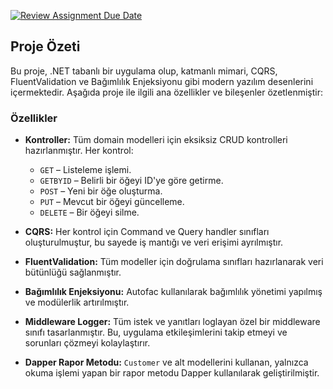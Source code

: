[![Review Assignment Due Date](https://classroom.github.com/assets/deadline-readme-button-22041afd0340ce965d47ae6ef1cefeee28c7c493a6346c4f15d667ab976d596c.svg)](https://classroom.github.com/a/NKa989in)

## Proje Özeti

Bu proje, .NET tabanlı bir uygulama olup, katmanlı mimari, CQRS, FluentValidation ve Bağımlılık Enjeksiyonu gibi modern yazılım desenlerini içermektedir. Aşağıda proje ile ilgili ana özellikler ve bileşenler özetlenmiştir:

### Özellikler

- **Kontroller:** Tüm domain modelleri için eksiksiz CRUD kontrolleri hazırlanmıştır. Her kontrol:
  - `GET` – Listeleme işlemi.
  - `GETBYID` – Belirli bir öğeyi ID'ye göre getirme.
  - `POST` – Yeni bir öğe oluşturma.
  - `PUT` – Mevcut bir öğeyi güncelleme.
  - `DELETE` – Bir öğeyi silme.

- **CQRS:** Her kontrol için Command ve Query handler sınıfları oluşturulmuştur, bu sayede iş mantığı ve veri erişimi ayrılmıştır.

- **FluentValidation:** Tüm modeller için doğrulama sınıfları hazırlanarak veri bütünlüğü sağlanmıştır.

- **Bağımlılık Enjeksiyonu:** Autofac kullanılarak bağımlılık yönetimi yapılmış ve modülerlik artırılmıştır.

- **Middleware Logger:** Tüm istek ve yanıtları loglayan özel bir middleware sınıfı tasarlanmıştır. Bu, uygulama etkileşimlerini takip etmeyi ve sorunları çözmeyi kolaylaştırır.

- **Dapper Rapor Metodu:** `Customer` ve alt modellerini kullanan, yalnızca okuma işlemi yapan bir rapor metodu Dapper kullanılarak geliştirilmiştir.



